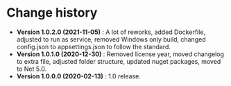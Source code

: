 # Change history

* **Version 1.0.2.0 (2021-11-05)** : A lot of reworks, added Dockerfile, adjusted to run as service, removed Windows only build, changed config.json to appsettings.json to follow the standard.
* **Version 1.0.1.0 (2020-12-30)** : Removed license year, moved changelog to extra file, adjusted folder structure, updated nuget packages, moved to Net 5.0.
* **Version 1.0.0.0 (2020-02-13)** : 1.0 release.